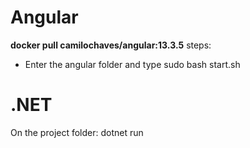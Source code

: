# Angular  
**docker pull camilochaves/angular:13.3.5**
steps:
* Enter the angular folder and type sudo bash start.sh 

# .NET
On the project folder: dotnet run
